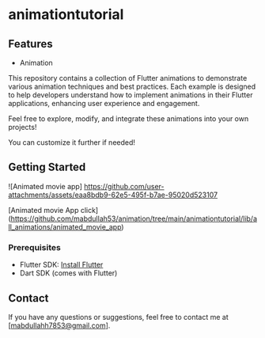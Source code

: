 
# animationtutorial

## Features

- Animation


  
This repository contains a collection of Flutter animations to demonstrate various animation techniques and best practices. Each example is designed to help developers understand how to implement animations in their Flutter applications, enhancing user experience and engagement.

Feel free to explore, modify, and integrate these animations into your own projects!

You can customize it further if needed!

## Getting Started

![Animated movie app] https://github.com/user-attachments/assets/eaa8bdb9-62e5-495f-b7ae-95020d523107 



[Animated movie App click]
(https://github.com/mabdullah53/animation/tree/main/animationtutorial/lib/all_animations/animated_movie_app)



### Prerequisites

- Flutter SDK: [Install Flutter](https://flutter.dev/docs/get-started/install)
- Dart SDK (comes with Flutter)


## Contact

If you have any questions or suggestions, feel free to contact me at [mabdullahh7853@gmail.com].
 

 

 
